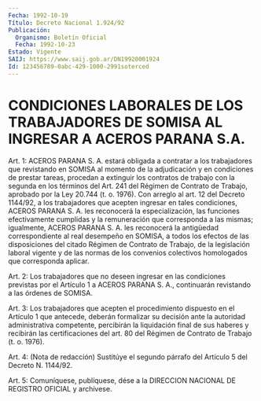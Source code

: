 ```yaml
---
Fecha: 1992-10-19
Título: Decreto Nacional 1.924/92
Publicación:
  Organismo: Boletín Oficial
  Fecha: 1992-10-23
Estado: Vigente
SAIJ: https://www.saij.gob.ar/DN19920001924
Id: 123456789-0abc-429-1000-2991soterced
---
```

# CONDICIONES LABORALES DE LOS TRABAJADORES DE SOMISA AL INGRESAR A ACEROS PARANA S.A.

<a id="1"></a>
Art.  1: ACEROS PARANA S. A. estará obligada a contratar a los trabajadores que revistando en SOMISA al momento de la adjudicación  y  en  condiciones  de  prestar  tareas,  procedan  a extinguir  los  contratos de trabajo con la segunda en los términos del Art. 241 del  Régimen  de  Contrato de Trabajo, aprobado por la Ley  20.744  (t.  o. 1976). Con arreglo  al  art.  12  del  Decreto 1144/92,  a  los  trabajadores    que  acepten  ingresar  en  tales condiciones, ACEROS PARANA S. A. les reconocerá la especialización,  las  funciones  efectivamente    cumplidas  y  la remuneración  que  corresponda  a  las  mismas; igualmente,  ACEROS PARANA S. A. les reconocerá la antigüedad  correspondiente  al real desempeño en SOMISA, a todos los efectos de  las disposiciones  del citado  Régimen  de  Contrato de Trabajo, de la legislación laboral vigente y de las normas  de  los  convenios  colectivos homologados que corresponda aplicar.

<a id="2"></a>
Art.  2:  Los  trabajadores  que  no  deseen  ingresar en  las condiciones  previstas  por el Artículo 1 a ACEROS  PARANA  S.  A., continuarán revistando a las órdenes de SOMISA.

<a id="3"></a>
Art. 3: Los trabajadores que acepten el procedimiento dispuesto en el  Artículo 1 que antecede, deberán formalizar su decisión ante la autoridad  administrativa  competente, percibirán la liquidación final de sus haberes y recibirán  las  certificaciones  del art. 80 del Régimen de Contrato de Trabajo (t. o. 1976).

<a id="4"></a>
Art.  4:  (Nota de redacción) Sustitúye el segundo párrafo del Artículo 5 del Decreto N. 1144/92.

<a id="5"></a>
Art.  5: Comuníquese, publíquese, dése a la DIRECCION NACIONAL DE REGISTRO OFICIAL y archívese.